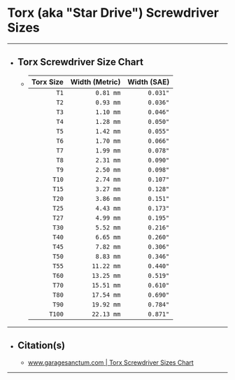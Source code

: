 
# Torx (aka "Star Drive") Screwdriver Sizes

***

- ## Torx Screwdriver Size Chart
  - | Torx Size | Width (Metric) | Width (SAE) |
    | --------: | -------------: | ----------: |
    |      `T1` |      `0.81 mm` |    `0.031"` |
    |      `T2` |      `0.93 mm` |    `0.036"` |
    |      `T3` |      `1.10 mm` |    `0.046"` |
    |      `T4` |      `1.28 mm` |    `0.050"` |
    |      `T5` |      `1.42 mm` |    `0.055"` |
    |      `T6` |      `1.70 mm` |    `0.066"` |
    |      `T7` |      `1.99 mm` |    `0.078"` |
    |      `T8` |      `2.31 mm` |    `0.090"` |
    |      `T9` |      `2.50 mm` |    `0.098"` |
    |     `T10` |      `2.74 mm` |    `0.107"` |
    |     `T15` |      `3.27 mm` |    `0.128"` |
    |     `T20` |      `3.86 mm` |    `0.151"` |
    |     `T25` |      `4.43 mm` |    `0.173"` |
    |     `T27` |      `4.99 mm` |    `0.195"` |
    |     `T30` |      `5.52 mm` |    `0.216"` |
    |     `T40` |      `6.65 mm` |    `0.260"` |
    |     `T45` |      `7.82 mm` |    `0.306"` |
    |     `T50` |      `8.83 mm` |    `0.346"` |
    |     `T55` |     `11.22 mm` |    `0.440"` |
    |     `T60` |     `13.25 mm` |    `0.519"` |
    |     `T70` |     `15.51 mm` |    `0.610"` |
    |     `T80` |     `17.54 mm` |    `0.690"` |
    |     `T90` |     `19.92 mm` |    `0.784"` |
    |    `T100` |     `22.13 mm` |    `0.871"` |

***

- ## Citation(s)
  - [www.garagesanctum.com | Torx Screwdriver Sizes Chart](https://www.garagesanctum.com/size-chart/screwdriver-sizes-chart/#ftoc-heading-5)

***
